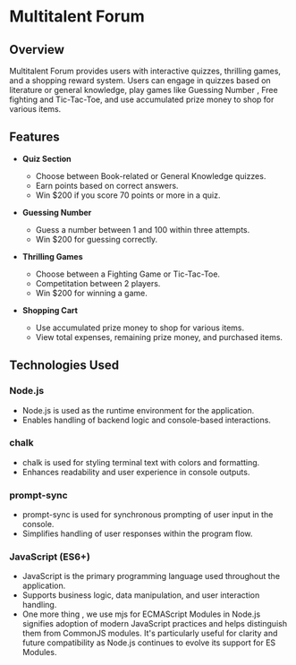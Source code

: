 # Multitalent Forum

## Overview

Multitalent Forum provides users with interactive quizzes, thrilling games, and a shopping reward system. Users can engage in quizzes based on literature or general knowledge, play games like Guessing Number , Free fighting and Tic-Tac-Toe, and use accumulated prize money to shop for various items.

## Features

- **Quiz Section**
  - Choose between Book-related or General Knowledge quizzes.
  - Earn points based on correct answers.
  - Win $200 if you score 70 points or more in a quiz.

- **Guessing Number**
  - Guess a number between 1 and 100 within three attempts.
  - Win $200 for guessing correctly.

- **Thrilling Games**
  - Choose between a Fighting Game or Tic-Tac-Toe.
  - Competitation between 2  players.
  - Win $200 for winning a game.

- **Shopping Cart**
  - Use accumulated prize money to shop for various items.
  - View total expenses, remaining prize money, and purchased items.

## Technologies Used

### Node.js
- Node.js is used as the runtime environment for the application.
- Enables handling of backend logic and console-based interactions.

### chalk
- chalk is used for styling terminal text with colors and formatting.
- Enhances readability and user experience in console outputs.

### prompt-sync
- prompt-sync is used for synchronous prompting of user input in the console.
- Simplifies handling of user responses within the program flow.

### JavaScript (ES6+)
- JavaScript is the primary programming language used throughout the application.
- Supports business logic, data manipulation, and user interaction handling.
- One more thing , we use  mjs for ECMAScript Modules in Node.js signifies adoption of modern JavaScript practices and helps distinguish them from CommonJS modules. It's particularly useful for clarity and future compatibility as Node.js continues to evolve its support for ES Modules.

